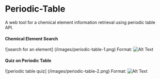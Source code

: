# Periodic-Table

A web tool for a chemical element information retrieval using periodic table API.

#### Chemical Element Search 
![search for an element] (/images/periodic-table-1.png)
Format: ![Alt Text](url)

#### Quiz on Periodic Table 
![periodic table quiz] (/images/periodic-table-2.png)
Format: ![Alt Text](url)
